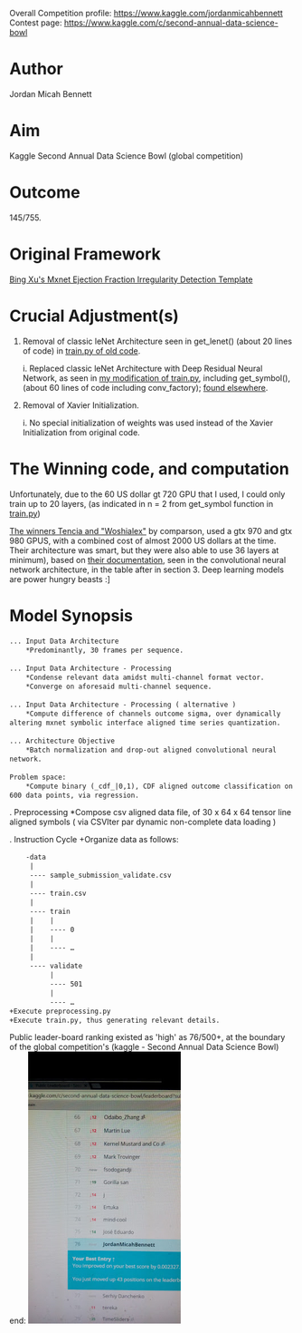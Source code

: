 

Overall Competition profile: https://www.kaggle.com/jordanmicahbennett
Contest page: https://www.kaggle.com/c/second-annual-data-science-bowl

Author
====
Jordan Micah Bennett

Aim
====
Kaggle Second Annual Data Science Bowl (global competition)

Outcome
====
145/755.


Original Framework 
====
[Bing Xu's Mxnet Ejection Fraction Irregularity Detection Template](https://github.com/apache/incubator-mxnet/tree/master/example/kaggle-ndsb2)


Crucial Adjustment(s)
==== 
1. Removal of classic leNet Architecture seen in get_lenet() (about 20 lines of code) in [train.py of old code](https://github.com/apache/incubator-mxnet/tree/master/example/kaggle-ndsb2). 

	i. Replaced classic leNet Architecture with Deep Residual Neural Network, as seen in [my modification of train.py](https://github.com/JordanMicahBennett/EJECTION-FRACTION-IRREGULARITY-DETECTION-MODEL/blob/master/Train.py), including get_symbol(), (about 60 lines of code including conv_factory); [found elsewhere](https://github.com/freesouls/Deep-Residual-Network-For-MXNet).
	
2. Removal of Xavier Initialization.

	i. No special initialization of weights was used instead of the Xavier Initialization from original code.

The Winning code, and computation
====
Unfortunately, due to the 60 US dollar gt 720 GPU that I used, I could only train up to 20 layers, (as indicated in  n = 2 from get_symbol function in [train.py](https://github.com/JordanMicahBennett/EJECTION-FRACTION-IRREGULARITY-DETECTION-MODEL/blob/master/Train.py))

[The winners Tencia and "Woshialex"](https://github.com/woshialex/diagnose-heart) by comparson, used a gtx 970 and gtx 980 GPUS, with a combined cost of almost 2000 US dollars at the time. Their architecture was smart, but they were also able to use 36 layers at minimum), based on [their documentation](https://github.com/woshialex/diagnose-heart/blob/master/TenciaWoshialex_model_documentation.pdf), seen in the convolutional neural network architecture, in the table after in section 3. Deep learning models are power hungry beasts :]


Model Synopsis
====
	... Input Data Architecture
		*Predominantly, 30 frames per sequence.

	... Input Data Architecture - Processing
		*Condense relevant data amidst multi-channel format vector.
		*Converge on aforesaid multi-channel sequence.

	... Input Data Architecture - Processing ( alternative )
		*Compute difference of channels outcome sigma, over dynamically altering mxnet symbolic interface aligned time series quantization. 

	... Architecture Objective
		*Batch normalization and drop-out aligned convolutional neural network.

	Problem space:
		*Compute binary (_cdf_|0,1), CDF aligned outcome classification on 600 data points, via regression. 


		
		
		
		
		
		
		
. Preprocessing
	*Compose csv aligned data file, of 30 x 64 x 64 tensor line aligned symbols ( via CSVIter par dynamic non-complete data loading )

	
	
	
	
	
	
	

	

. Instruction Cycle
	+Organize data as follows:
	
		-data
		 |
		 ---- sample_submission_validate.csv
		 |
		 ---- train.csv
		 |
		 ---- train
		 |    |
		 |    ---- 0
		 |    |
		 |    ---- …
		 |
		 ---- validate
			  |
			  ---- 501
			  |
			  ---- …
	+Execute preprocessing.py
	+Execute train.py, thus generating relevant details.







	
	
Public leader-board ranking existed as 'high' as 76/500+, at the boundary of the global competition's (kaggle - Second Annual Data Science Bowl) end:
![Alt text](https://github.com/JordanMicahBennett/EJECTION-FRACTION-IRREGULARITY-DETECTION-MODEL/blob/master/data/images/captures/0.png)
